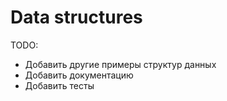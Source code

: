 # Data structures


TODO:
- Добавить другие примеры структур данных
- Добавить документацию
- Добавить тесты
